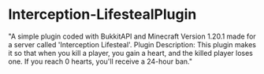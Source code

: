 # Interception-LifestealPlugin
"A simple plugin coded with BukkitAPI and Minecraft Version 1.20.1 made for a server called 'Interception Lifesteal'. Plugin Description: This plugin makes it so that when you kill a player, you gain a heart, and the killed player loses one. If you reach 0 hearts, you'll receive a 24-hour ban."
